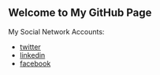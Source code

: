 ## Welcome to My GitHub Page

My Social Network Accounts:
- [twitter](https://twitter.com/smoeinbbp)
- [linkedin](https://linkedin.com/smoeinbbp)
- [facebook](https://facebook.com/smoeinbbp)

